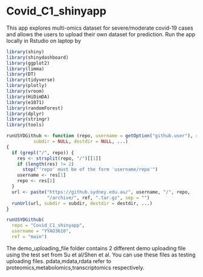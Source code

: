 # Covid_C1_shinyapp
This app explores multi-omics dataset for severe/moderate covid-19 cases and allows the users to upload their own dataset for prediction.
Run the app locally in Rstudio on laptop by

``` r
library(shiny)
library(shinydashboard)
library(ggplot2)
library(limma)
library(DT)
library(tidyverse)
library(plotly)
library(vroom)
library(HiDimDA)
library(e1071)
library(randomForest)
library(dplyr)
library(stringr)
library(tools)

runUSYDGithub <- function (repo, username = getOption("github.user"), ref = "master", 
          subdir = NULL, destdir = NULL, ...) 
{
  if (grepl("/", repo)) {
    res <- strsplit(repo, "/")[[1]]
    if (length(res) != 2) 
      stop("'repo' must be of the form 'username/repo'")
    username <- res[1]
    repo <- res[2]
  }
  url <- paste("https://github.sydney.edu.au/", username, "/", repo, 
               "/archive/", ref, ".tar.gz", sep = "")
  runUrl(url, subdir = subdir, destdir = destdir, ...)
}

runUSYDGithub(
  repo = "Covid_C1_shinyapp", 
  username = "YYAO3610", 
  ref = "main")
```

The demo_uploading_file folder contains 2 different demo uploading file using the test set from Su et al/Shen et al. You can use these files as testing uploading files. pdata,mdata,rdata refer to proteomics,metabolomics,transcriptomics respectively.
